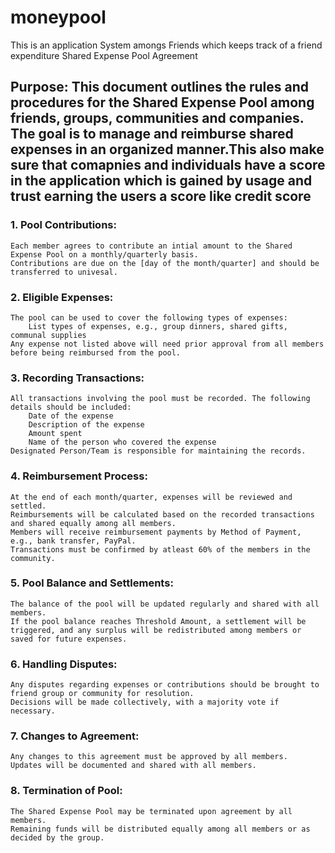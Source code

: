 # moneypool
This is an application System amongs Friends which keeps track of a friend expenditure
Shared Expense Pool Agreement

## Purpose: This document outlines the rules and procedures for the Shared Expense Pool among friends, groups, communities and companies. The goal is to manage and reimburse shared expenses in an organized manner.This also make sure that comapnies and individuals have a score in the application which is gained by usage and trust earning the users a score like credit score

### 1. Pool Contributions:

    Each member agrees to contribute an intial amount to the Shared Expense Pool on a monthly/quarterly basis.
    Contributions are due on the [day of the month/quarter] and should be transferred to univesal.

### 2. Eligible Expenses:

    The pool can be used to cover the following types of expenses:
        List types of expenses, e.g., group dinners, shared gifts, communal supplies
    Any expense not listed above will need prior approval from all members before being reimbursed from the pool.

### 3. Recording Transactions:

    All transactions involving the pool must be recorded. The following details should be included:
        Date of the expense
        Description of the expense
        Amount spent
        Name of the person who covered the expense
    Designated Person/Team is responsible for maintaining the records.

### 4. Reimbursement Process:

    At the end of each month/quarter, expenses will be reviewed and settled.
    Reimbursements will be calculated based on the recorded transactions and shared equally among all members.
    Members will receive reimbursement payments by Method of Payment, e.g., bank transfer, PayPal.
    Transactions must be confirmed by atleast 60% of the members in the community.

### 5. Pool Balance and Settlements:

    The balance of the pool will be updated regularly and shared with all members.
    If the pool balance reaches Threshold Amount, a settlement will be triggered, and any surplus will be redistributed among members or saved for future expenses.

### 6. Handling Disputes:

    Any disputes regarding expenses or contributions should be brought to friend group or community for resolution.
    Decisions will be made collectively, with a majority vote if necessary.

### 7. Changes to Agreement:

    Any changes to this agreement must be approved by all members.
    Updates will be documented and shared with all members.

### 8. Termination of Pool:

    The Shared Expense Pool may be terminated upon agreement by all members.
    Remaining funds will be distributed equally among all members or as decided by the group.
